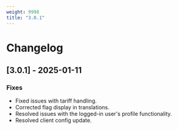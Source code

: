 ```yaml
---
weight: 9998
title: "3.0.1"
---
```


# Changelog

## [3.0.1] - 2025-01-11
### Fixes
- Fixed issues with tariff handling.
- Corrected flag display in translations.
- Resolved issues with the logged-in user's profile functionality.
- Resolved client config update.

